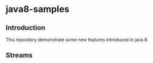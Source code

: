 # java8-samples

## Introduction

This repository demonstrate some new features introduced in java 8.

## Streams


